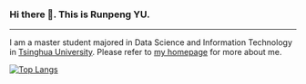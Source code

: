 ### Hi there 👋. This is Runpeng YU.
---
I am a master student majored in Data Science and Information Technology in [Tsinghua University](https://www.tsinghua.edu.cn/en/index.htm). Please refer to [my homepage](https://yu-rp.github.io/) for more about me.

[![Top Langs](https://github-readme-stats.vercel.app/api/top-langs/?username=yu-rp&layout=compact)](https://github.com/anuraghazra/github-readme-stats)


<!--
**yu-rp/yu-rp** is a ✨ _special_ ✨ repository because its `README.md` (this file) appears on your GitHub profile.

Here are some ideas to get you started:

- 🔭 I’m currently working on ...
- 🌱 I’m currently learning ...
- 👯 I’m looking to collaborate on ...
- 🤔 I’m looking for help with ...
- 💬 Ask me about ...
- 📫 How to reach me: ...
- 😄 Pronouns: ...
- ⚡ Fun fact: ...
-->


